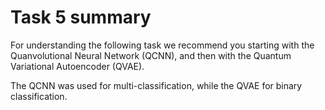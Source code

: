 # Task 5 summary

For understanding the following task we recommend you starting with the Quanvolutional Neural Network (QCNN), and then with the Quantum Variational Autoencoder (QVAE).

The QCNN was used for multi-classification, while the QVAE for binary classification.